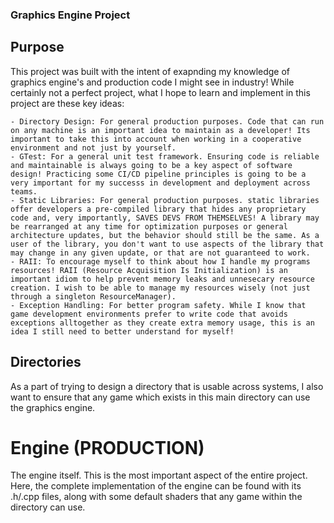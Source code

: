 ### Graphics Engine Project

## Purpose
This project was built with the intent of exapnding my knowledge of graphics engine's and production code I might see in industry! While certainly not a perfect project, what I hope to learn and implement in this project are these key ideas:

    - Directory Design: For general production purposes. Code that can run on any machine is an important idea to maintain as a developer! Its important to take this into account when working in a cooperative environment and not just by yourself.
    - GTest: For a general unit test framework. Ensuring code is reliable and maintainable is always going to be a key aspect of software design! Practicing some CI/CD pipeline principles is going to be a very important for my successs in development and deployment across teams.
    - Static Libraries: For general production purposes. static libraries offer developers a pre-compiled library that hides any proprietary code and, very importantly, SAVES DEVS FROM THEMSELVES! A library may be rearranged at any time for optimization purposes or general architecture updates, but the behavior should still be the same. As a user of the library, you don't want to use aspects of the library that may change in any given update, or that are not guaranteed to work.
    - RAII: To encourage myself to think about how I handle my programs resources! RAII (Resource Acquisition Is Initialization) is an important idiom to help prevent memory leaks and unnesecary resource creation. I wish to be able to manage my resources wisely (not just through a singleton ResourceManager).
    - Exception Handling: For better program safety. While I know that game development environments prefer to write code that avoids exceptions alltogether as they create extra memory usage, this is an idea I still need to better understand for myself!

## Directories
As a part of trying to design a directory that is usable across systems, I also want to ensure that any game which exists in this main directory can use the graphics engine.

# Engine (PRODUCTION)
The engine itself. This is the most important aspect of the entire project. Here, the complete implementation of the engine can be found with its .h/.cpp files, along with some default shaders that any game within the directory can use.